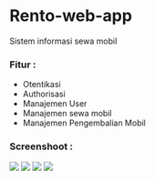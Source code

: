 # Rento-web-app 

Sistem informasi sewa mobil

### Fitur :
- Otentikasi 
- Authorisasi
- Manajemen User
- Manajemen sewa mobil
- Manajemen Pengembalian Mobil

### Screenshoot :
<div> 
<img src="https://github.com/fgasyz/rento-web-app/blob/master/Screenshot%202024-06-10%20024854.png" />
<img src="https://github.com/fgasyz/rento-web-app/blob/master/Screenshot%202024-06-10%20030907.png" />
<img src="https://github.com/fgasyz/rento-web-app/blob/master/Screenshot%202024-06-10%20030956.png" />
<img src="https://github.com/fgasyz/rento-web-app/blob/master/Screenshot%202024-06-10%20031017.png" />
</div>
